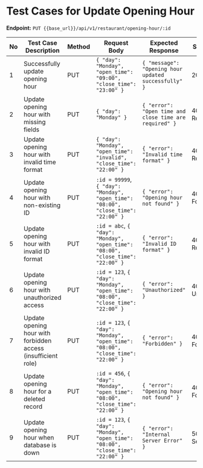 # Test Cases for Update Opening Hour  

**Endpoint:** `PUT {{base_url}}/api/v1/restaurant/opening-hour/:id`  

| No | Test Case Description | Method | Request Body | Expected Response | Status Code |
|----|-----------------------|--------|--------------|--------------------|-------------|
| 1  | Successfully update opening hour | PUT | `{ "day": "Monday", "open_time": "09:00", "close_time": "23:00" }` | `{ "message": "Opening hour updated successfully" }` | 200 OK |
| 2  | Update opening hour with missing fields | PUT | `{ "day": "Monday" }` | `{ "error": "Open time and close time are required" }` | 400 Bad Request |
| 3  | Update opening hour with invalid time format | PUT | `{ "day": "Monday", "open_time": "invalid", "close_time": "22:00" }` | `{ "error": "Invalid time format" }` | 400 Bad Request |
| 4  | Update opening hour with non-existing ID | PUT | `:id = 99999`, `{ "day": "Monday", "open_time": "08:00", "close_time": "22:00" }` | `{ "error": "Opening hour not found" }` | 404 Not Found |
| 5  | Update opening hour with invalid ID format | PUT | `:id = abc`, `{ "day": "Monday", "open_time": "08:00", "close_time": "22:00" }` | `{ "error": "Invalid ID format" }` | 400 Bad Request |
| 6  | Update opening hour with unauthorized access | PUT | `:id = 123`, `{ "day": "Monday", "open_time": "08:00", "close_time": "22:00" }` | `{ "error": "Unauthorized" }` | 401 Unauthorized |
| 7  | Update opening hour with forbidden access (insufficient role) | PUT | `:id = 123`, `{ "day": "Monday", "open_time": "08:00", "close_time": "22:00" }` | `{ "error": "Forbidden" }` | 403 Forbidden |
| 8  | Update opening hour for a deleted record | PUT | `:id = 456`, `{ "day": "Monday", "open_time": "08:00", "close_time": "22:00" }` | `{ "error": "Opening hour not found" }` | 404 Not Found |
| 9  | Update opening hour when database is down | PUT | `:id = 123`, `{ "day": "Monday", "open_time": "08:00", "close_time": "22:00" }` | `{ "error": "Internal Server Error" }` | 500 Internal Server Error |

